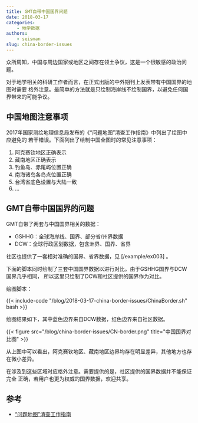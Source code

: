 ```yaml
---
title: GMT自带中国国界问题
date: 2018-03-17
categories:
    - 地学数据
authors:
    - seisman
slug: china-border-issues
---
```


众所周知，中国与周边国家或地区之间存在领土争议，这是一个很敏感的政治问题。

对于地学相关的科研工作者而言，在正式出版的中外期刊上发表带有中国国界的地图时需要
格外注意。最简单的方法就是只绘制海岸线不绘制国界，以避免任何国界带来的可能争议。

## 中国地图注意事项

2017年国家测绘地理信息局发布的《“问题地图”清查工作指南》中列出了绘图中应避免的
若干错误。下面列出了绘制中国全图时的常见注意事项：

1. 阿克赛钦地区正确表示
2. 藏南地区正确表示
3. 钓鱼岛、赤尾屿位置正确
4. 南海诸岛各岛点位置正确
5. 台湾省底色设置与大陆一致
6. ...

## GMT自带中国国界的问题

GMT自带了两套与中国国界相关的数据：

- GSHHG：全球海岸线、国界、部分省/州界数据
- DCW：全球行政区划数据，包含洲界、国界、省界

社区也提供了一套相对准确的国界、省界数据，见 [/example/ex003] 。

下面的脚本同时绘制了三套中国国界数据以进行对比。由于GSHHG国界与DCW国界几乎相同，
所以这里只绘制了DCW和社区提供的国界作为对比。

绘图脚本：

{{< include-code "/blog/2018-03-17-china-border-issues/ChinaBorder.sh" bash >}}

绘图结果如下，其中蓝色边界来自DCW数据，红色边界来自社区数据。

{{< figure src="/blog/china-border-issues/CN-border.png" title="中国国界对比图" >}}

从上图中可以看出，阿克赛钦地区、藏南地区边界均存在明显差异，其他地方也存在微小差异。

在涉及到这些区域时应格外注意。需要提供的是，社区提供的国界数据并不能保证完全
正确，若用户也更为权威的国界数据，欢迎共享。

## 参考

- [“问题地图”清查工作指南](http://www.iap.cas.cn/xwzx/tzgg/201709/P020170911372769133133.pdf)
